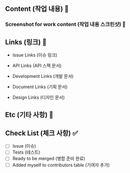 ## Content (작업 내용) 📝

<!-- List up changes so that reviewer can quickly understand the important parts -->
<!-- 리뷰어가 중점적으로 봐야 하는 부분을 바로 알 수 있도록 변경된 내용을 나열 합니다. -->

### Screenshot for work content (작업 내용 스크린샷) 📸

<!-- Please attach a screenshot for your work content -->
<!-- 작업 내용 대한 스크린샷을 첨부해주세요. -->

## Links (링크) 🔗

- Issue Links (이슈 링크)

- API Links (API 스팩 문서)

- Development Links (개발 문서)

- Document Links (기획 문서)

- Design Links (디자인 문서)

## Etc (기타 사항) 🔖

<!-- Additional information about this PR or any troubles working on this PR -->
<!-- PR에 대한 추가 설명이나 작업하면서 고민이 되었던 부분 등 -->

## Check List (체크 사항) ✅

<!-- to check an item, place an "x" in the box -->
<!-- 항목을 확인하려면 상자에 "x"표시 -->

- [ ] Issue (이슈)
- [ ] Tests (테스트)
- [ ] Ready to be merged (병합 준비 완료)
- [ ] Added myself to contributors table (기여자 추가)
